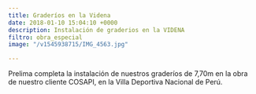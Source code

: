 ```yaml
---
title: Graderíos en la Videna
date: 2018-01-10 15:04:10 +0000
description: Instalación de graderios en la VIDENA
filtro: obra_especial
image: "/v1545938715/IMG_4563.jpg"

---
```

Prelima completa la instalación de nuestros graderíos de 7,70m en la obra de nuestro cliente COSAPI, en la Villa Deportiva Nacional de Perú.